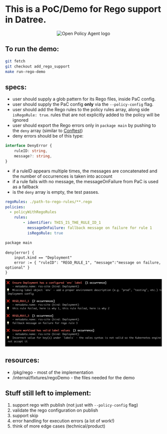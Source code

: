 # This is a PoC/Demo for Rego support in Datree.

<div style="text-align: center;width: 100% !important;">
  <img alt="Open Policy Agent logo" style="width:60%;" src="https://cncf-branding.netlify.app/img/projects/opa/horizontal/color/opa-horizontal-color.svg"/>
</div>

## To run the demo:

```bash
git fetch
git checkout add_rego_support
make run-rego-demo
```

## specs:

- user should supply a glob pattern for its Rego files, inside PaC config.
- user should supply the PaC config **only** via the `--policy-config` flag.
- user should add the Rego rules to the policy rules array, along side `isRegoRule: true`.
  rules that are not explicitly added to the policy will be ignored
- user should export the Rego errors only in `package main` by pushing to the `deny` array (similar
  to [Conftest](https://www.conftest.dev/))
- deny errors should be of this type:

```typescript
interface DenyError {
    ruleID: string,
    message?: string,
}
```

- if a ruleID appears multiple times, the messages are concatenated
  and the number of occurrences is taken into account
- if a rule fails with no message, the messageOnFailure from PaC is used as a fallback
- is the `deny` array is empty, the test passes.

```yaml
regoRules: ./path-to-rego-rules/**.rego
policies:
  - policyWithRegoRules
    rules:
        - identifier: THIS_IS_THE_RULE_ID_1
          messageOnFailure: fallback message on failure for rule 1
          isRegoRule: true
```

```rego
package main

deny[error] {
    input.kind == "Deployment"
    error := { "ruleID": "REGO_RULE_1", "message":"message on failure, optional" }
}
```

![Rego rules output](../../../internal/fixtures/regoDemo/regoOutput.png)

## resources:

- /pkg/rego - most of the implementation
- /internal/fixtures/regoDemo - the files needed for the demo

## Stuff still left to implement:

1. support rego with publish (not just with `--policy-config` flag)
2. validate the rego configuration on publish
3. support skip
4. error handling for execution errors (a lot of work!)
5. think of more edge cases (technical/product)
